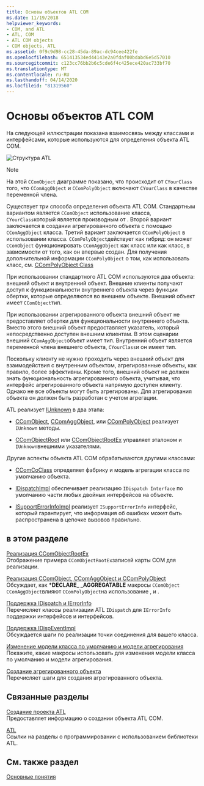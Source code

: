 ```yaml
---
title: Основы объектов ATL COM
ms.date: 11/19/2018
helpviewer_keywords:
- COM, and ATL
- ATL, COM
- ATL COM objects
- COM objects, ATL
ms.assetid: 0f9c9d98-cc28-45da-89ac-dc94cee422fe
ms.openlocfilehash: 651413534ed44143e2a0fdaf00bdabd6e5d57010
ms.sourcegitcommit: c123cc76bb2b6c5cde6f4c425ece420ac733bf70
ms.translationtype: MT
ms.contentlocale: ru-RU
ms.lasthandoff: 04/14/2020
ms.locfileid: "81319560"
---
```

# <a name="fundamentals-of-atl-com-objects"></a>Основы объектов ATL COM

На следующей иллюстрации показана взаимосвязь между классами и интерфейсами, которые используются для определения объекта ATL COM.

![Структура ATL](../atl/media/vc307y1.gif "Структура ATL")

> [!NOTE]
> На этой `CComObject` диаграмме показано, что происходит от `CYourClass` того, что `CComAggObject` и `CComPolyObject` включают `CYourClass` в качестве переменной члена.

Существует три способа определения объекта ATL COM. Стандартным вариантом является `CComObject` использование класса, `CYourClass`который является производным от . Второй вариант заключается в создании агрегированного объекта с помощью `CComAggObject` класса. Третий вариант заключается `CComPolyObject` в использовании класса. `CComPolyObject`действует как гибрид: он может `CComObject` функционировать `CComAggObject` как класс или как класс, в зависимости от того, как он впервые создан. Для получения дополнительной информации `CComPolyObject` о том, как использовать класс, см. [CComPolyObject Class](../atl/reference/ccompolyobject-class.md)

При использовании стандартного ATL COM используются два объекта: внешний объект и внутренний объект. Внешние клиенты получают доступ к функциональности внутреннего объекта через функции обертки, которые определяются во внешнем объекте. Внешний объект имеет `CComObject`тип.

При использовании агрегированного объекта внешний объект не предоставляет обертки для функциональности внутреннего объекта. Вместо этого внешний объект предоставляет указатель, который непосредственно доступен внешним клиентам. В этом сценарии внешний `CComAggObject`объект имеет тип. Внутренний объект является переменной члена внешнего объекта, `CYourClass`и он имеет тип.

Поскольку клиенту не нужно проходить через внешний объект для взаимодействия с внутренним объектом, агрегированные объекты, как правило, более эффективны. Кроме того, внешний объект не должен знать функциональность агрегированного объекта, учитывая, что интерфейс агрегированного объекта напрямую доступен клиенту. Однако не все объекты могут быть агрегированы. Для агрегирования объекта он должен быть разработан с учетом агрегации.

ATL реализует [IUnknown](/windows/win32/api/unknwn/nn-unknwn-iunknown) в два этапа:

- [CComObject](../atl/reference/ccomobject-class.md), [CComAggObject](../atl/reference/ccomaggobject-class.md), или [CComPolyObject](../atl/reference/ccompolyobject-class.md) реализует `IUnknown` методы.

- [CComObjectRoot](../atl/reference/ccomobjectroot-class.md) или [CComObjectRootEx](../atl/reference/ccomobjectrootex-class.md) управляет эталоном и `IUnknown`внешними указателями.

Другие аспекты объекта ATL COM обрабатываются другими классами:

- [CComCoClass](../atl/reference/ccomcoclass-class.md) определяет фабрику и модель агрегации класса по умолчанию объекта.

- [IDispatchImpl](../atl/reference/idispatchimpl-class.md) обеспечивает реализацию `IDispatch Interface` по умолчанию части любых двойных интерфейсов на объекте.

- [ISupportErrorInfoImpl](../atl/reference/isupporterrorinfoimpl-class.md) реализует `ISupportErrorInfo` интерфейс, который гарантирует, что информация об ошибках может быть распространена в цепочке вызовов правильно.

## <a name="in-this-section"></a>в этом разделе

[Реализация CComObjectRootEx](../atl/implementing-ccomobjectrootex.md)<br/>
Отображение примера `CComObjectRootEx`записей карты COM для реализации.

[Реализация CComObject, CComAggObject и CComPolyObject](../atl/implementing-ccomobject-ccomaggobject-and-ccompolyobject.md)<br/>
Обсуждает, как **\*DECLARE_ _AGGREGATABLE** макросы `CComObject` `CComAggObject`влияют `CComPolyObject`на использование , и .

[Поддержка IDispatch и IErrorInfo](../atl/supporting-idispatch-and-ierrorinfo.md)<br/>
Перечисляет классы реализации ATL `IDispatch` для `IErrorInfo` поддержки интерфейсов и интерфейсов.

[Поддержка IDispEventImpl](../atl/supporting-idispeventimpl.md)<br/>
Обсуждается шаги по реализации точки соединения для вашего класса.

[Изменение модели класса по умолчанию и модели агрегирования](../atl/changing-the-default-class-factory-and-aggregation-model.md)<br/>
Покажите, какие макросы использовать для изменения модели класса по умолчанию и модели агрегирования.

[Создание агрегированного объекта](../atl/creating-an-aggregated-object.md)<br/>
Перечисляет шаги для создания агрегированного объекта.

## <a name="related-sections"></a>Связанные разделы

[Создание проекта ATL](../atl/reference/creating-an-atl-project.md)<br/>
Предоставляет информацию о создании объекта ATL COM.

[ATL](../atl/active-template-library-atl-concepts.md)<br/>
Ссылки на разделы о программировании с использованием библиотеки ATL.

## <a name="see-also"></a>См. также раздел

[Основные понятия](../atl/active-template-library-atl-concepts.md)
